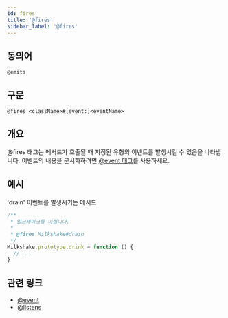 ```yaml
---
id: fires
title: '@fires'
sidebar_label: '@fires'
---
```


## 동의어

`@emits`

## 구문

`@fires <className>#[event:]<eventName>`

## 개요

@fires 태그는 메서드가 호출될 때 지정된 유형의 이벤트를 발생시킬 수 있음을 나타냅니다. 이벤트의 내용을 문서화하려면 [@event 태그](./event.md)를 사용하세요.

## 예시

'drain' 이벤트를 발생시키는 메서드

```js
/**
 * 밀크셰이크를 마십니다.
 *
 * @fires Milkshake#drain
 */
Milkshake.prototype.drink = function () {
  // ...
}
```

## 관련 링크

- [@event](./event.md)
- [@listens](./listens.md)